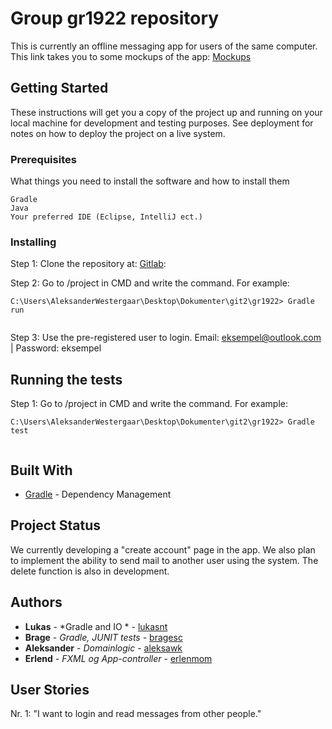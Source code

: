 # Group gr1922 repository 

This is currently an offline messaging app for users of the same computer. 
This link takes you to some mockups of the app: [Mockups](https://gitlab.stud.idi.ntnu.no/it1901/gr1922/gr1922/tree/master/project/Illustrations)

## Getting Started

These instructions will get you a copy of the project up and running on your local machine for development and testing purposes. See deployment for notes on how to deploy the project on a live system.

### Prerequisites

What things you need to install the software and how to install them

```
Gradle
Java
Your preferred IDE (Eclipse, IntelliJ ect.)

```

### Installing

Step 1: Clone the repository at: [Gitlab](https://gitlab.stud.idi.ntnu.no/it1901/gr1922/gr1922.git):
		
Step 2: Go to /project in CMD and write the command. For example:
``` 
C:\Users\AleksanderWestergaar\Desktop\Dokumenter\git2\gr1922> Gradle run 
 
```
Step 3: Use the pre-registered user to login. Email: eksempel@outlook.com | Password: eksempel


## Running the tests

Step 1: Go to /project in CMD and write the command. For example:
``` 
C:\Users\AleksanderWestergaar\Desktop\Dokumenter\git2\gr1922> Gradle test 
 
```

## Built With

* [Gradle](https://docs.gradle.org/current/userguide/userguide.html) - Dependency Management

## Project Status

We currently developing a "create account" page in the app.
We also plan to implement the ability to send mail to another user using the system. 
The delete function is also in development. 


## Authors

* **Lukas** - *Gradle and IO  * - [lukasnt](https://gitlab.stud.idi.ntnu.no/lukasnt)
* **Brage** - *Gradle, JUNIT tests* - [bragesc](https://gitlab.stud.idi.ntnu.no/bragesc)
* **Aleksander** - *Domainlogic* - [aleksawk](https://gitlab.stud.idi.ntnu.no/aleksawk)
* **Erlend** - *FXML og App-controller* - [erlenmom](https://gitlab.stud.idi.ntnu.no/erlenmom)

## User Stories

Nr. 1: "I want to login and read messages from other people."


